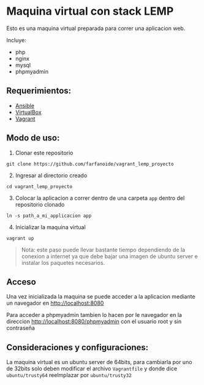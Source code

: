 # Maquina virtual con stack LEMP

Esto es una maquina virtual preparada para correr una aplicacion web.

Incluye:

  - php
  - nginx
  - mysql
  - phpmyadmin

## Requerimientos:


- [Ansible](http://docs.ansible.com/ansible/intro_installation.html)
- [VirtualBox](https://www.virtualbox.org/wiki/Downloads)
- [Vagrant](https://www.vagrantup.com/downloads.html)


## Modo de uso:

1. Clonar este repositorio

  ```console
  git clone https://github.com/farfanoide/vagrant_lemp_proyecto
  ```
2. Ingresar al directorio creado

  ```console
  cd vagrant_lemp_proyecto
  ```

3. Colocar la aplicacion a correr dentro de una carpeta `app` dentro del repositorio clonado

  ```console
  ln -s path_a_mi_applicacion app
  ```

4. Inicializar la maquina virtual

  ```console
  vagrant up
  ```

  > Nota: este paso puede llevar bastante tiempo dependiendo de la conexion a
  > internet ya que debe bajar una imagen de ubuntu server e instalar los
  > paquetes necesarios.

## Acceso

Una vez inicializada la maquina se puede acceder a la aplicacion mediante un
navegador en [http://localhost:8080](http://localhost:8080)

Para acceder a phpmyadmin tambien lo hacen por le navegador en la direccion
[http://localhost:8080/phpmyadmin](http://localhost:8080/phpmyadmin) con el
usuario root y sin contraseña

## Consideraciones y configuraciones:

La maquina virtual es un ubuntu server de 64bits, para cambiarla por uno de
32bits solo deben modificar el archivo `Vagrantfile` y donde dice
`ubuntu/trusty64` reelmplazar por `ubuntu/trusty32`
